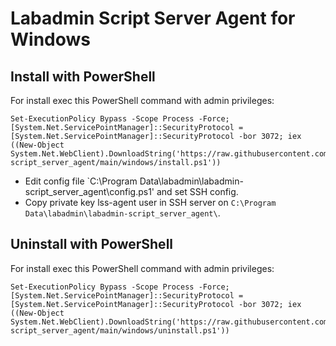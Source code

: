 # Labadmin Script Server Agent for Windows
## Install with PowerShell
For install exec this PowerShell command with admin privileges:
```
Set-ExecutionPolicy Bypass -Scope Process -Force; [System.Net.ServicePointManager]::SecurityProtocol = [System.Net.ServicePointManager]::SecurityProtocol -bor 3072; iex ((New-Object System.Net.WebClient).DownloadString('https://raw.githubusercontent.com/leomarcov/labadmin-script_server_agent/main/windows/install.ps1'))
```
  * Edit config file `C:\Program Data\labadmin\labadmin-script_server_agent\config.ps1' and set SSH config.
  * Copy private key lss-agent user in SSH server on `C:\Program Data\labadmin\labadmin-script_server_agent\`.


## Uninstall with PowerShell
For install exec this PowerShell command with admin privileges:
```
Set-ExecutionPolicy Bypass -Scope Process -Force; [System.Net.ServicePointManager]::SecurityProtocol = [System.Net.ServicePointManager]::SecurityProtocol -bor 3072; iex ((New-Object System.Net.WebClient).DownloadString('https://raw.githubusercontent.com/leomarcov/labadmin-script_server_agent/main/windows/uninstall.ps1'))
```
